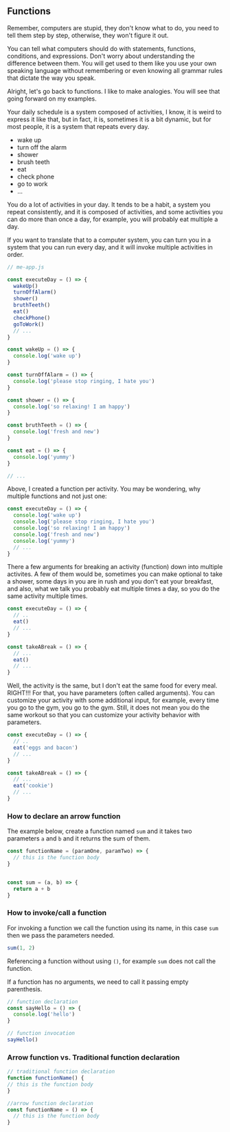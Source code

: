 ## Functions

Remember, computers are stupid, they don't know what to do, you need to tell them step by step, otherwise, they won't figure it out.

You can tell what computers should do with statements, functions, conditions, and expressions. Don't worry about understanding the difference between them. You will get used to them like you use your own speaking language without remembering or even knowing all grammar rules that dictate the way you speak. 

Alright, let's go back to functions. I like to make analogies. You will see that going forward on my examples. 

Your daily schedule is a system composed of activities, I know, it is weird to express it like that, but in fact, it is, sometimes it is a bit dynamic, but for most people, it is a system that repeats every day.

* wake up
* turn off the alarm
* shower
* brush teeth 
* eat
* check phone
* go to work
* ... 

You do a lot of activities in your day. It tends to be a habit, a system you repeat consistently, and it is composed of activities, and some activities you can do more than once a day, for example, you will probably eat multiple a day.

If you want to translate that to a computer system, you can turn you in a system that you can run every day, and it will invoke multiple activities in order.

```javascript
// me-app.js

const executeDay = () => {
  wakeUp()
  turnOffAlarm()
  shower()
  bruthTeeth()
  eat()
  checkPhone()
  goToWork()
  // ...
}

const wakeUp = () => {
  console.log('wake up')
}

const turnOffAlarm = () => {
  console.log('please stop ringing, I hate you')
}

const shower = () => {
  console.log('so relaxing! I am happy')
}

const bruthTeeth = () => {
  console.log('fresh and new')
}

const eat = () => {
  console.log('yummy')
}

// ... 
```

Above, I created a function per activity. You may be wondering, why multiple functions and not just one:

```javascript
const executeDay = () => {
  console.log('wake up')
  console.log('please stop ringing, I hate you')
  console.log('so relaxing! I am happy')
  console.log('fresh and new')
  console.log('yummy')
  // ...
}
```

There a few arguments for breaking an activity (function) down into multiple activites. A few of them would be, sometimes you can make optional to take a shower, some days in you are in rush and you don't eat your breakfast, and also, what we talk you probably eat multiple times a day, so you do the same activity multiple times.


```javascript
const executeDay = () => {
  // ..
  eat()
  // ...
}

const takeABreak = () => {
  // ...
  eat()
  // ...
}
```

Well, the activity is the same, but I don't eat the same food for every meal. RIGHT!!! For that, you have parameters (often called arguments).  You can customize your activity with some additional input, for example, every time you go to the gym, you go to the gym. Still, it does not mean you do the same workout so that you can customize your activity behavior with parameters.

```javascript
const executeDay = () => {
  // ..
  eat('eggs and bacon')
  // ...
}

const takeABreak = () => {
  // ...
  eat('cookie')
  // ...
}
```


### How to declare an arrow function

The example below, create a function named `sum` and it takes two parameters `a` and `b` and it returns the sum of them.

```javascript
const functionName = (paramOne, paramTwo) => {
  // this is the function body
}


const sum = (a, b) => {
  return a + b
}
```

### How to invoke/call a function

For invoking a function we call the function using its name, in this case `sum` then we pass the parameters needed.

```javascript
sum(1, 2)
```

Referencing a function without using `()`, for example `sum` does not call the function.

If a function has no arguments, we need to call it passing empty parenthesis.


```javascript
// function declaration
const sayHello = () => {
  console.log('hello')
}

// function invocation
sayHello()
```
### Arrow function vs. Traditional function declaration

```javascript
// traditional function declaration
function functionName() {
// this is the function body
}

//arrow function declaration
const functionName = () => {
  // this is the function body
}

```
